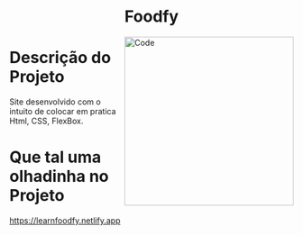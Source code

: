 <h1 align="center">Foodfy</h1>

<img src="https://ibb.co/G9sdhRP" height="300px" min-width="300px" max-width="300px" align="right" alt="Code">

# Descrição do Projeto

Site desenvolvido com o intuito de colocar em pratica Html, CSS, FlexBox.


# Que tal uma olhadinha no Projeto

https://learnfoodfy.netlify.app
